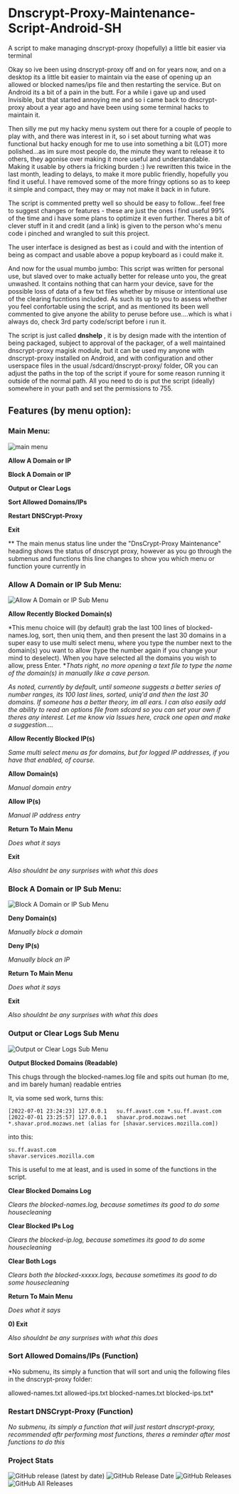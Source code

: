 # Dnscrypt-Proxy-Maintenance-Script-Android-SH
A script to make managing dnscrypt-proxy (hopefully) a little bit easier via terminal

Okay so ive been using dnscrypt-proxy off and on for years now, and on a desktop its a little bit easier to maintain via the ease of opening up an allowed or blocked names/ips file and then restarting the service. But on Android its a bit of a pain in the butt. For a while i gave up and used Invisible, but that started annoying me and so i came back to dnscrypt-proxy about a year ago and have been using some terminal hacks to maintain it.

Then silly me put my hacky menu system out there for a couple of people to play with, and there was interest in it, so i set about turning what was functional but hacky enough for me to use into something a bit (LOT) more polished...as im sure most people do, the minute they want to release it to others, they agonise over making it more useful and understandable. Making it usable by others ia fricking burden :) Ive rewritten this twice in the last month, leading to delays, to make it more public friendly, hopefully you find it useful. I have removed some of the more fringy options so as to keep it simple and compact, they may or may not make it back in in future.

The script is commented pretty well so should be easy to follow...feel free to suggest changes or features - these are just the ones i find useful 99% of the time and i have some plans to optimize it even further. Theres a bit of clever stuff in it and credit (and a link) is given to the person who's menu code i pinched and wrangled to suit this project.

The user interface is designed as best as i could and with the intention of being as compact and usable above a popup keyboard as i could make it.

And now for the usual mumbo jumbo: This script was written for personal use, but slaved over to make actually better for release unto you, the great unwashed. It contains nothing that can harm your device, save for the possible loss of data of a few txt files whether by misuse or intentional use of the clearing fucntions included. As such its up to you to assess whether you feel confortable using the script, and as mentioned its been well commented to give anyone the ability to peruse before use....which is what i always do, check 3rd party code/script before i run it.

The script is just called **dnshelp** , it is by design made with the intention of being packaged, subject to approval of the packager, of a well maintained dnscrypt-proxy magisk module, but it can be used my anyone with dnscrypt-proxy installed on Android, and with configuration and other userspace files in the usual /sdcard/dnscrypt-proxy/ folder, OR you can adjust the paths in the top of the script if youre for some reason running it outside of the normal path. All you need to do is put the script (ideally) somewhere in your path and set the permissions to 755.


## Features (by menu option): ##

### Main Menu: ###

![main menu](https://github.com/stylemessiah/Dnscrypt-Proxy-Maintenance-Script-Android-SH-/blob/main/menu1.jpg "Main Menu")


**Allow A Domain or IP**

**Block A Domain or IP**

**Output or Clear Logs**

**Sort Allowed Domains/IPs**

**Restart DNSCrypt-Proxy**

**Exit**

** The main menus status line under the "DnsCrypt-Proxy Maintenance" heading shows the status of dnscrypt proxy, however as you go through the submenus and functions this line changes to show you which menu or function youre currently in 


### Allow A Domain or IP Sub Menu: 

![Allow A Domain or IP Sub Menu](https://github.com/stylemessiah/Dnscrypt-Proxy-Maintenance-Script-Android-SH-/blob/main/menu2.jpg "Allow A Domain or IP Sub Menu")

 **Allow Recently Blocked Domain(s)**
      
  *This menu choice will (by default) grab the last 100 lines of blocked-names.log, sort, then uniq them, and then present the last 30 domains    in a super easy to use multi select menu, where you type the number next to the domain(s) you want to allow (type the number again if you      change your mind to deselect). When you have selected all the domains you wish to allow, press Enter. **Thats right, no more opening a text    file to type the name of the domain(s) in manually like a cave person.*

  *As noted, currently by default, until someone suggests a better series of number ranges, its 100 last lines, sorted, uniq'd and then the        last 30 domains. If someone has a better theory, im all ears. I can also easily add the ability to read an options file from sdcard so
   you can set your own if theres any interest. Let me know via Issues here, crack one open and make a suggestion....*
    
 **Allow Recently Blocked IP(s)**

  *Same multi select menu as for domains, but for logged IP addresses, if you have that enabled, of course.*
    
 **Allow Domain(s)**
 
  *Manual domain entry*
 
 **Allow IP(s)**

  *Manual IP address entry*
    
 **Return To Main Menu**
 
  *Does what it says*
 
 **Exit**

  *Also shouldnt be any surprises with what this does*



### Block A Domain or IP Sub Menu:

![Block A Domain or IP Sub Menu](https://github.com/stylemessiah/Dnscrypt-Proxy-Maintenance-Script-Android-SH-/blob/main/menu3.jpg "Block A Domain or IP Sub Menu")

 **Deny Domain(s)**
 
 *Manually block a domain*
 
 **Deny IP(s)**
 
 *Manually block an IP*
 
 **Return To Main Menu**
 
  *Does what it says*
 
 **Exit**

  *Also shouldnt be any surprises with what this does*



### Output or Clear Logs Sub Menu

![Output or Clear Logs Sub Menu](https://github.com/stylemessiah/Dnscrypt-Proxy-Maintenance-Script-Android-SH-/blob/main/menu4.jpg "Output or Clear Logs Sub Menu")

 **Output Blocked Domains (Readable)**
 
  This chugs through the blocked-names.log file and spits out human (to me, and im barely human) readable entries
    
  It, via some sed work, turns this:
  
  ```
  [2022-07-01 23:24:23]	127.0.0.1	su.ff.avast.com	*.su.ff.avast.com
  [2022-07-01 23:25:57]	127.0.0.1	shavar.prod.mozaws.net	*.shavar.prod.mozaws.net (alias for [shavar.services.mozilla.com])
  ```
  into this:
  ```
  su.ff.avast.com
  shavar.services.mozilla.com
  ``` 
  This is useful to me at least, and is used in some of the functions in the script.  
 
 **Clear Blocked Domains Log**
  
  *Clears the blocked-names.log, because sometimes its good to do some housecleaning*
  
 **Clear Blocked IPs Log**
 
  *Clears the blocked-ip.log, because sometimes its good to do some housecleaning*
 
 **Clear Both Logs**
 
  *Clears both the blocked-xxxxx.logs, because sometimes its good to do some housecleaning*
 
 **Return To Main Menu**
  
  *Does what it says*
  
 **0) Exit**

  *Also shouldnt be any surprises with what this does*


### Sort Allowed Domains/IPs (Function)
 
*No submenu, its simply a function that will sort and uniq the following files in the dnscrypt-proxy folder:
 
 allowed-names.txt
 allowed-ips.txt
 blocked-names.txt
 blocked-ips.txt*
 
 
### Restart DNSCrypt-Proxy (Function)

*No submenu, its simply a function that will just restart dnscrypt-proxy, recommended aftr performing most functions, theres a reminder after most functions to do this*


### Project Stats ###

![GitHub release (latest by date)](https://img.shields.io/github/v/release/stylemessiah/Dnscrypt-Proxy-Maintenance-Script-Android-SH-?label=Release&style=plastic)
![GitHub Release Date](https://img.shields.io/github/release-date/stylemessiah/Dnscrypt-Proxy-Maintenance-Script-Android-SH-?label=Release%20Date&style=plastic)
![GitHub Releases](https://img.shields.io/github/downloads/stylemessiah/Dnscrypt-Proxy-Maintenance-Script-Android-SH-/latest/total?label=Downloads%20%28Latest%20Release%29&style=plastic)
![GitHub All Releases](https://img.shields.io/github/downloads/stylemessiah/Dnscrypt-Proxy-Maintenance-Script-Android-SH-/total?label=Total%20Downloads%20%28All%20Releases%29&style=plastic)

